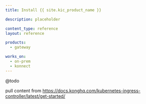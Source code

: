 ```yaml
---
title: Install {{ site.kic_product_name }}

description: placeholder

content_type: reference
layout: reference

products:
  - gateway

works_on:
  - on-prem
  - konnect
---
```


@todo

pull content from https://docs.konghq.com/kubernetes-ingress-controller/latest/get-started/